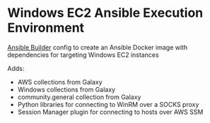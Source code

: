 # Windows EC2 Ansible Execution Environment

[Ansible Builder](https://github.com/ansible/ansible-builder) config to create an Ansible Docker image with dependencies for targeting Windows EC2 instances

Adds:

- AWS collections from Galaxy
- Windows collections from Galaxy
- community.general collection from Galaxy
- Python libraries for connecting to WinRM over a SOCKS proxy
- Session Manager plugin for connecting to hosts over AWS SSM
